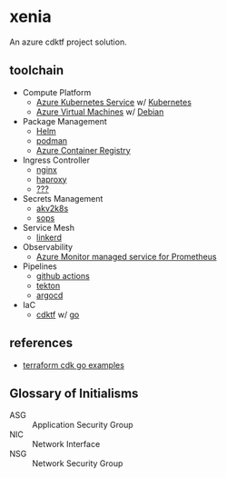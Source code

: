 # xenia

An azure cdktf project solution.

## toolchain

- Compute Platform
  - [Azure Kubernetes Service](https://azure.microsoft.com/en-us/products/kubernetes-service) w/ [Kubernetes](https://kubernetes.io/)
  - [Azure Virtual Machines](https://azure.microsoft.com/en-us/products/virtual-machines) w/ [Debian](https://www.debian.org/)
- Package Management
  - [Helm](https://helm.sh)
  - [podman](https://podman.io/)
  - [Azure Container Registry](https://azure.microsoft.com/en-us/products/container-registry)
- Ingress Controller
  - [nginx](https://www.nginx.com/)
  - [haproxy](https://www.haproxy.org/)
  - [???](https://linkerd.io/2.12/tasks/using-ingress/)
- Secrets Management
  - [akv2k8s](https://akv2k8s.io/)
  - [sops](https://github.com/mozilla/sops)
- Service Mesh
  - [linkerd](https://linkerd.io/)
- Observability
  - [Azure Monitor managed service for Prometheus](https://learn.microsoft.com/en-us/azure/azure-monitor/essentials/prometheus-metrics-overview)
- Pipelines
  - [github actions](https://github.com/features/actions)
  - [tekton](https://tekton.dev/)
  - [argocd](https://argo-cd.readthedocs.io/en/stable/)
- IaC
  - [cdktf](https://developer.hashicorp.com/terraform/cdktf) w/ [go](https://go.dev/)

## references

- [terraform cdk go examples](https://github.com/hashicorp/terraform-cdk/tree/main/examples/go)

## Glossary of Initialisms

<dl>
    <dt>ASG</dt>
    <dd>Application Security Group</dd>
    <dt>NIC</dt>
    <dd>Network Interface</dd>
    <dt>NSG</dt>
    <dd>Network Security Group</dd>
</dl>
